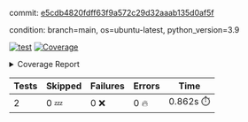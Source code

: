 commit: [e5cdb4820fdff63f9a572c29d32aaab135d0af5f](https://github.com/rcmdnk/s3-reader/tree/e5cdb4820fdff63f9a572c29d32aaab135d0af5f)

condition: branch=main, os=ubuntu-latest, python_version=3.9

[![test](https://github.com/rcmdnk/s3-reader/actions/workflows/test.yml/badge.svg)](https://github.com/rcmdnk/s3-reader/actions/runs/12129474884)
<a href="https://github.com/rcmdnk/s3-reader/blob/e5cdb4820fdff63f9a572c29d32aaab135d0af5f/README.md"><img alt="Coverage" src="https://img.shields.io/badge/Coverage-35%25-red.svg" /></a><details><summary>Coverage Report </summary><table><tr><th>File</th><th>Stmts</th><th>Miss</th><th>Cover</th><th>Missing</th></tr><tbody><tr><td colspan="5"><b>src/s3_reader</b></td></tr><tr><td>&nbsp; &nbsp;<a href="https://github.com/rcmdnk/s3-reader/blob/e5cdb4820fdff63f9a572c29d32aaab135d0af5f/src/s3_reader/file.py">file.py</a></td><td>91</td><td>62</td><td>32%</td><td><a href="https://github.com/rcmdnk/s3-reader/blob/e5cdb4820fdff63f9a572c29d32aaab135d0af5f/src/s3_reader/file.py#L59-L62">59&ndash;62</a>, <a href="https://github.com/rcmdnk/s3-reader/blob/e5cdb4820fdff63f9a572c29d32aaab135d0af5f/src/s3_reader/file.py#L65">65</a>, <a href="https://github.com/rcmdnk/s3-reader/blob/e5cdb4820fdff63f9a572c29d32aaab135d0af5f/src/s3_reader/file.py#L68-L75">68&ndash;75</a>, <a href="https://github.com/rcmdnk/s3-reader/blob/e5cdb4820fdff63f9a572c29d32aaab135d0af5f/src/s3_reader/file.py#L78-L80">78&ndash;80</a>, <a href="https://github.com/rcmdnk/s3-reader/blob/e5cdb4820fdff63f9a572c29d32aaab135d0af5f/src/s3_reader/file.py#L84-L90">84&ndash;90</a>, <a href="https://github.com/rcmdnk/s3-reader/blob/e5cdb4820fdff63f9a572c29d32aaab135d0af5f/src/s3_reader/file.py#L94-L98">94&ndash;98</a>, <a href="https://github.com/rcmdnk/s3-reader/blob/e5cdb4820fdff63f9a572c29d32aaab135d0af5f/src/s3_reader/file.py#L103-L148">103&ndash;148</a>, <a href="https://github.com/rcmdnk/s3-reader/blob/e5cdb4820fdff63f9a572c29d32aaab135d0af5f/src/s3_reader/file.py#L151-L164">151&ndash;164</a></td></tr><tr><td><b>TOTAL</b></td><td><b>96</b></td><td><b>62</b></td><td><b>35%</b></td><td>&nbsp;</td></tr></tbody></table></details>

| Tests | Skipped | Failures | Errors | Time |
| ----- | ------- | -------- | -------- | ------------------ |
| 2 | 0 :zzz: | 0 :x: | 0 :fire: | 0.862s :stopwatch: |

